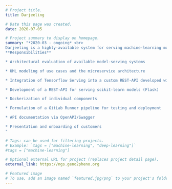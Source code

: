 ```yaml
---
# Project title.
title: Darjeeling

# Date this page was created.
date: 2020-07-05

# Project summary to display on homepage.
summary: "*2020-03 - ongoing* <br>
Darjeeling is a highly-available system for serving machine-learning models<br><br>
**Responsibilities**

* Architectural evaluation of available model-serving systems

* UML modeling of use cases and the microservice architecture

* Integration of Tensorflow Serving into a custom REST-API developed with Python (Flask)

* Development of a REST-API for serving scikit-learn models (Flask)

* Dockerization of individual components

* Formulation of a GitLab Runner pipeline for testing and deployment

* API documentation via OpenAPI/Swagger

* Presentation and onboarding of customers
"

# Tags: can be used for filtering projects.
# Example: `tags = ["machine-learning", "deep-learning"]`
#tags = ["machine-learning"]

# Optional external URL for project (replaces project detail page).
external_link: https://ngs.geno2pheno.org

# Featured image
# To use, add an image named `featured.jpg/png` to your project's folder. 
---
```

